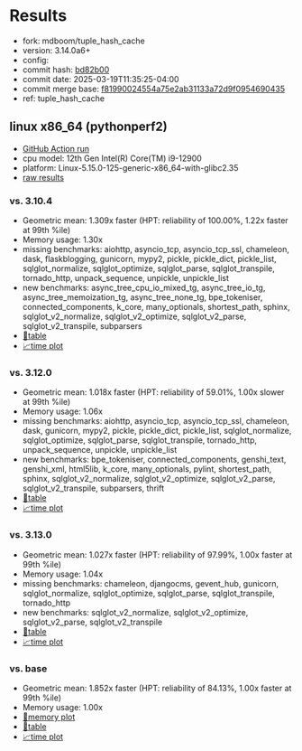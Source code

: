 # Results

- fork: mdboom/tuple_hash_cache
- version: 3.14.0a6+
- config: 
- commit hash: [bd82b00](https://github.com/mdboom/cpython/commit/bd82b00)
- commit date: 2025-03-19T11:35:25-04:00
- commit merge base: [f81990024554a75e2ab31133a72d9f0954690435](https://github.com/python/cpython/commit/f81990024554a75e2ab31133a72d9f0954690435)
- ref: tuple_hash_cache

## linux x86_64 (pythonperf2)

- [GitHub Action run](https://github.com/faster-cpython/benchmarking/actions/runs/13950573141)
- cpu model: 12th Gen Intel(R) Core(TM) i9-12900
- platform: Linux-5.15.0-125-generic-x86_64-with-glibc2.35
- [raw results](bm-20250319-pythonperf2-x86_64-mdboom-tuple_hash_cache-3.14.0a6%2B-bd82b00.json)

### vs. 3.10.4

- Geometric mean: 1.309x faster (HPT: reliability of 100.00%, 1.22x faster at 99th %ile)
- Memory usage: 1.30x
- missing benchmarks: aiohttp, asyncio_tcp, asyncio_tcp_ssl, chameleon, dask, flaskblogging, gunicorn, mypy2, pickle, pickle_dict, pickle_list, sqlglot_normalize, sqlglot_optimize, sqlglot_parse, sqlglot_transpile, tornado_http, unpack_sequence, unpickle, unpickle_list
- new benchmarks: async_tree_cpu_io_mixed_tg, async_tree_io_tg, async_tree_memoization_tg, async_tree_none_tg, bpe_tokeniser, connected_components, k_core, many_optionals, shortest_path, sphinx, sqlglot_v2_normalize, sqlglot_v2_optimize, sqlglot_v2_parse, sqlglot_v2_transpile, subparsers
- [📄table](bm-20250319-pythonperf2-x86_64-mdboom-tuple_hash_cache-3.14.0a6%2B-bd82b00-vs-3.10.4.md)
- [📈time plot](bm-20250319-pythonperf2-x86_64-mdboom-tuple_hash_cache-3.14.0a6%2B-bd82b00-vs-3.10.4.svg)

### vs. 3.12.0

- Geometric mean: 1.018x faster (HPT: reliability of 59.01%, 1.00x slower at 99th %ile)
- Memory usage: 1.06x
- missing benchmarks: aiohttp, asyncio_tcp, asyncio_tcp_ssl, chameleon, dask, gunicorn, mypy2, pickle, pickle_dict, pickle_list, sqlglot_normalize, sqlglot_optimize, sqlglot_parse, sqlglot_transpile, tornado_http, unpack_sequence, unpickle, unpickle_list
- new benchmarks: bpe_tokeniser, connected_components, genshi_text, genshi_xml, html5lib, k_core, many_optionals, pylint, shortest_path, sphinx, sqlglot_v2_normalize, sqlglot_v2_optimize, sqlglot_v2_parse, sqlglot_v2_transpile, subparsers, thrift
- [📄table](bm-20250319-pythonperf2-x86_64-mdboom-tuple_hash_cache-3.14.0a6%2B-bd82b00-vs-3.12.0.md)
- [📈time plot](bm-20250319-pythonperf2-x86_64-mdboom-tuple_hash_cache-3.14.0a6%2B-bd82b00-vs-3.12.0.svg)

### vs. 3.13.0

- Geometric mean: 1.027x faster (HPT: reliability of 97.99%, 1.00x faster at 99th %ile)
- Memory usage: 1.04x
- missing benchmarks: chameleon, djangocms, gevent_hub, gunicorn, sqlglot_normalize, sqlglot_optimize, sqlglot_parse, sqlglot_transpile, tornado_http
- new benchmarks: sqlglot_v2_normalize, sqlglot_v2_optimize, sqlglot_v2_parse, sqlglot_v2_transpile
- [📄table](bm-20250319-pythonperf2-x86_64-mdboom-tuple_hash_cache-3.14.0a6%2B-bd82b00-vs-3.13.0.md)
- [📈time plot](bm-20250319-pythonperf2-x86_64-mdboom-tuple_hash_cache-3.14.0a6%2B-bd82b00-vs-3.13.0.svg)

### vs. base

- Geometric mean: 1.852x faster (HPT: reliability of 84.13%, 1.00x faster at 99th %ile)
- Memory usage: 1.00x
- [🧠memory plot](bm-20250319-pythonperf2-x86_64-mdboom-tuple_hash_cache-3.14.0a6%2B-bd82b00-vs-base-mem.svg)
- [📄table](bm-20250319-pythonperf2-x86_64-mdboom-tuple_hash_cache-3.14.0a6%2B-bd82b00-vs-base.md)
- [📈time plot](bm-20250319-pythonperf2-x86_64-mdboom-tuple_hash_cache-3.14.0a6%2B-bd82b00-vs-base.svg)


